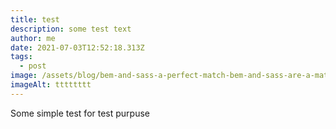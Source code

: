 ```yaml
---
title: test
description: some test text
author: me
date: 2021-07-03T12:52:18.313Z
tags:
  - post
image: /assets/blog/bem-and-sass-a-perfect-match-bem-and-sass-are-a-match-made-in-code…-by-andy-barnes-medium.png
imageAlt: tttttttt
---
```

Some simple test for test purpuse